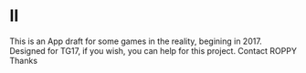# II
This is an App draft for some games in the reality, begining in 2017.
Designed for TG17, if you wish, you can help for this project.
Contact ROPPY
Thanks
